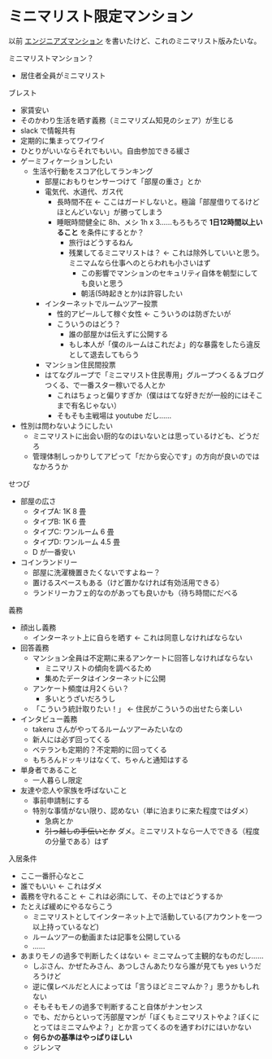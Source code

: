 # ミニマリスト限定マンション
以前 [エンジニアズマンション](../../2019/11/24_engineers_apartment.md) を書いたけど、これのミニマリスト版みたいな。

ミニマリストマンション？

- 居住者全員がミニマリスト

ブレスト

- 家賃安い
- そのかわり生活を晒す義務（ミニマリズム知見のシェア）が生じる
- slack で情報共有
- 定期的に集まってワイワイ
- ひとりがいいならそれでもいい。自由参加できる緩さ
- ゲーミフィケーションしたい
  - 生活や行動をスコア化してランキング
    - 部屋におもりセンサーつけて「部屋の重さ」とか
    - 電気代、水道代、ガス代
      - 長時間不在 ← ここはガードしないと。極論「部屋借りてるけどほとんどいない」が勝ってしまう
      - 睡眠時間健全に 8h、メシ 1h x 3……もろもろで **1日12時間以上いること** を条件にするとか？
        - 旅行はどうするねん
        - 残業してるミニマリストは？ ← これは除外していいと思う。ミニマムなら仕事へのとらわれも小さいはず
          - この影響でマンションのセキュリティ自体を朝型にしても良いと思う
          - 朝活(5時起きとか)は許容したい
    - インターネットでルームツアー投票
      - 性的アピールして稼ぐ女性 ← こういうのは防ぎたいが
      - こういうのはどう？
        - 誰の部屋かは伝えずに公開する
        - もし本人が「僕のルームはこれだよ」的な暴露をしたら違反として退去してもらう
    - マンション住民間投票
    - はてなグループで「ミニマリスト住民専用」グループつくる＆ブログつくる、で一番スター稼いでる人とか
      - これはちょっと偏りすぎか（僕ははてな好きだが一般的にはそこまで有名じゃない）
      - そもそも主戦場は youtube だし……
- 性別は問わないようにしたい
  - ミニマリストに出会い厨的なのはいないとは思っているけども、どうだろ
  - 管理体制しっかりしてアピって「だから安心です」の方向が良いのではなかろうか

せつび

- 部屋の広さ
  - タイプA: 1K 8 畳
  - タイプB: 1K 6 畳
  - タイプC: ワンルーム 6 畳
  - タイプD: ワンルーム 4.5 畳
  - D が一番安い
- コインランドリー
  - 部屋に洗濯機置きたくないですよねー？
  - 置けるスペースもある（けど置かなければ有効活用できる）
  - ランドリーカフェ的なのがあっても良いかも（待ち時間にだべる

義務

- 顔出し義務
  - インターネット上に自らを晒す ← これは同意しなければならない
- 回答義務
  - マンション全員は不定期に来るアンケートに回答しなければならない
    - ミニマリストの傾向を調べるため
    - 集めたデータはインターネットに公開
  - アンケート頻度は月2くらい？
    - 多いとうざいだろうし
  - 「こういう統計取りたい！」 ← 住民がこういうの出せたら楽しい
- インタビュー義務
  - takeru さんがやってるルームツアーみたいなの
  - 新人には必ず回ってくる
  - ベテランも定期的？不定期的に回ってくる
  - もちろんドッキリはなくて、ちゃんと通知はする
- 単身者であること
  - 一人暮らし限定
- 友達や恋人や家族を呼ばないこと
  - 事前申請制にする
  - 特別な事情がない限り、認めない（単に泊まりに来た程度ではダメ）
    - 急病とか
    - ~~引っ越しの手伝いとか~~ ダメ。ミニマリストなら一人でできる（程度の分量である）はず

入居条件

- ここ一番肝心なとこ
- 誰でもいい ← これはダメ
- 義務を守れること ← これは必須にして、その上ではどうするか
- たとえば緩めにやるならこう
  - ミニマリストとしてインターネット上で活動している(アカウントを一つ以上持っているなど)
  - ルームツアーの動画または記事を公開している
  - ……
- あまりモノの過多で判断したくはない ← ミニマムって主観的なものだし……
  - しぶさん、かぜたみさん、あつしさんあたりなら誰が見ても yes いうだろうけど
  - 逆に僕レベルだと人によっては「言うほどミニマムか？」思うかもしれない
  - そもそもモノの過多で判断すること自体がナンセンス
  - でも、だからといって汚部屋マンが「ぼくもミニマリストやよ？ぼくにとってはミニマムやよ？」とか言ってくるのを通すわけにはいかない
  - **何らかの基準はやっぱりほしい**
  - ジレンマ

